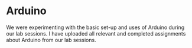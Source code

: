# Arduino

We were experimenting with the basic set-up and uses of Arduino during our lab sessions. I have uploaded all relevant and completed assignments
about Arduino from our lab sessions.
